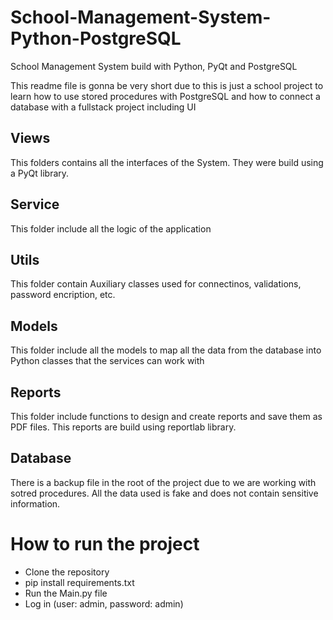 # School-Management-System-Python-PostgreSQL
School Management System build with Python, PyQt and PostgreSQL

This readme file is gonna be very short due to this is just a school project to learn how to use stored procedures with PostgreSQL and how to connect a database with a fullstack project including UI

## Views
This folders contains all the interfaces of the System. They were build using a PyQt library.

## Service
This folder include all the logic of the application

## Utils 
This folder contain Auxiliary classes used for connectinos, validations, password encription, etc.

## Models
This folder include all the models to map all the data from the database into Python classes that the services can work with

## Reports
This folder include functions to design and create reports and save them as PDF files. This reports are build using reportlab library.

## Database
There is a backup file in the root of the project due to we are working with sotred procedures. All the data used is fake and does not contain sensitive information.

# How to run the project

- Clone the repository
- pip install requirements.txt
- Run the Main.py file
- Log in (user: admin, password: admin)
